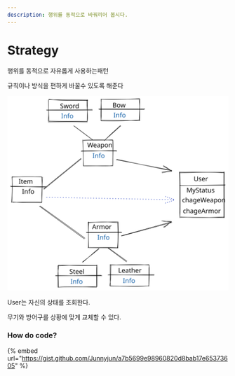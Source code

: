 ```yaml
---
description: 행위를 동적으로 바꿔끼어 봅시다.
---
```


# Strategy

행위를 동적으로 자유롭게  사용하는패턴

규칙이나  방식을 편하게 바꿀수 있도록 해준다

<img src="../../.gitbook/assets/file.drawing (5).svg" alt="StragyJava" class="gitbook-drawing">

User는 자신의 상태를 조회한다.

무기와 방어구를 상황에 맞게 교체할 수 있다.



### How do code?&#x20;

{% embed url="https://gist.github.com/Junnyjun/a7b5699e98960820d8bab17e65373605" %}



